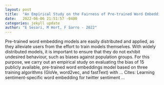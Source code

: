 ```yaml
---
layout: post
title:  "An Empirical Study on the Fairness of Pre-trained Word Embeddings"
date:   2022-06-06 21:51:57 -0400
categories: jekyll update
author: "E Sesari, M Hort, F Sarro - 2022"
---
```

Pre-trained word embedding models are easily distributed and applied, as they alleviate users from the effort to train models themselves. With widely distributed models, it is important to ensure that they do not exhibit undesired behaviour, such as biases against population groups. For this purpose, we carry out an empirical study on evaluating the bias of 15 publicly available, pre-trained word embeddings model based on three training algorithms (GloVe, word2vec, and fastText) with …
Cites: ‪Learning sentiment-specific word embedding for twitter sentiment …‬  